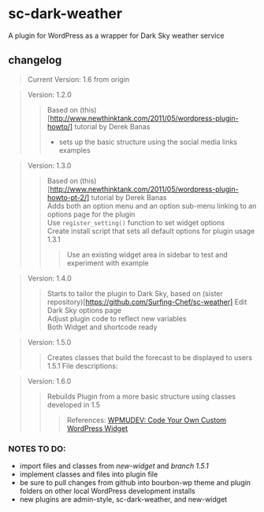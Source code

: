 # sc-dark-weather #
A plugin for WordPress as a wrapper for Dark Sky weather service  
## changelog ##
> Current Version: 1.6 from origin

> Version: 1.2.0  
> > Based on (this)[http://www.newthinktank.com/2011/05/wordpress-plugin-howto/] tutorial by Derek Banas  
> > - sets up the basic structure using the social media links examples  

> Version: 1.3.0  
> > Based on (this)[http://www.newthinktank.com/2011/05/wordpress-plugin-howto-pt-2/] tutorial by Derek Banas  
> > Adds both an option menu and an option sub-menu linking to an options page for the plugin  
> > Use `register_setting()` function to set widget options   
> > Create install script that sets all default options for plugin usage
> > 1.3.1
> > > Use an existing widget area in sidebar to test and experiment with example
> > >   

> Version: 1.4.0  
> > Starts to tailor the plugin to Dark Sky, based on (sister repository)[https://github.com/Surfing-Chef/sc-weather]
> > Edit Dark Sky options page  
> > Adjust plugin code to reflect new variables  
> > Both Widget and shortcode ready  

> Version: 1.5.0  
> > Creates classes that build the forecast to be displayed to users  
> > 1.5.1 File descriptions:

> Version: 1.6.0  
> > Rebuilds Plugin from a more basic structure using classes developed in 1.5  
> > > References: [WPMUDEV: Code Your Own Custom WordPress Widget](https://premium.wpmudev.org/blog/create-custom-wordpress-widget/?imob=c&utm_expid=3606929-106.UePdqd0XSL687behGg-9FA.2&utm_referrer=https%3A%2F%2Fgithub.com%2FSurfing-Chef%2FBourbon-WP)  

### NOTES TO DO: ###
- import files and classes from *new-widget* and *branch 1.5.1*  
- implement classes and files into plugin file  
- be sure to pull changes from github into bourbon-wp theme and plugin folders on other local WordPress development installs  
- new plugins are admin-style, sc-dark-weather, and new-widget
